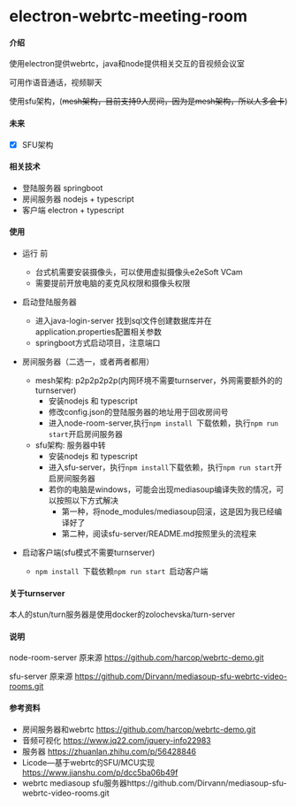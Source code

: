 # electron-webrtc-meeting-room

#### 介绍
使用electron提供webrtc，java和node提供相关交互的音视频会议室  

可用作语音通话，视频聊天

使用sfu架构，(~~mesh架构，目前支持9人房间，因为是mesh架构，所以人多会卡~~)

#### 未来
 - [X] SFU架构 
#### 相关技术
 - 登陆服务器 springboot
 - 房间服务器 nodejs + typescript
 - 客户端 electron + typescript
#### 使用 
 - 运行 前 
   - 台式机需要安装摄像头，可以使用虚拟摄像头e2eSoft VCam
   - 需要提前开放电脑的麦克风权限和摄像头权限
 - 启动登陆服务器
   - 进入java-login-server 找到sql文件创建数据库并在application.properties配置相关参数
   - springboot方式启动项目，注意端口
 - 房间服务器（二选一，或者两者都用）
     - mesh架构: p2p2p2p2p(内网环境不需要turnserver，外网需要额外的的turnserver)
       - 安装nodejs 和 typescript
       - 修改config.json的登陆服务器的地址用于回收房间号
       - 进入node-room-server,执行`npm install `下载依赖，执行`npm run start`开启房间服务器
     - sfu架构: 服务器中转
       - 安装nodejs 和 typescript
       - 进入sfu-server，执行`npm install`下载依赖，执行`npm run start`开启房间服务器
       - 若你的电脑是windows，可能会出现mediasoup编译失败的情况，可以按照以下方式解决
         - 第一种，将node_modules/mediasoup回滚，这是因为我已经编译好了
         - 第二种，阅读sfu-server/README.md按照里头的流程来
     
 - 启动客户端(sfu模式不需要turnserver)
   - `npm install `下载依赖`npm run start `启动客户端
 
#### 关于turnserver
   本人的stun/turn服务器是使用docker的zolochevska/turn-server

#### 说明
   node-room-server 原来源 https://github.com/harcop/webrtc-demo.git
   
   sfu-server 原来源 https://github.com/Dirvann/mediasoup-sfu-webrtc-video-rooms.git
   
#### 参考资料
 - 房间服务器和webrtc https://github.com/harcop/webrtc-demo.git
 - 音频可视化 https://www.jq22.com/jquery-info22983
 - 服务器 https://zhuanlan.zhihu.com/p/56428846
 - Licode—基于webrtc的SFU/MCU实现 https://www.jianshu.com/p/dcc5ba06b49f
 - webrtc mediasoup sfu服务器https://github.com/Dirvann/mediasoup-sfu-webrtc-video-rooms.git
